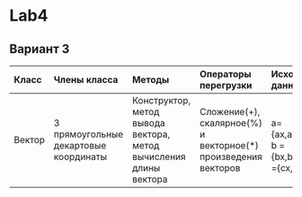 # Lab4
## Вариант 3
| Класс | Члены класса | Методы | Операторы перегрузки | Исходные данные |Результаты|
|:---------|:---------|:---------|:---------|:---------|:---------:|
| Вектор | 3 прямоугольные декартовые координаты |Конструктор, метод вывода вектора, метод вычисления длины вектора | Сложение(+), скалярное(%) и векторное(*) произведения векторов |<br> a={ax,ay,az}, <br> b = {bx,by,bz},c ={cx,cy,cz}|r=(a+b)%c,<br>t=(a+c)*c,<br>Найти длины исходных и результирующего векторов|
